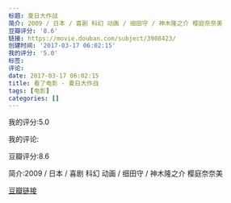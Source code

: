 ```yaml
---
标题: 夏日大作战
简介: 2009 / 日本 / 喜剧 科幻 动画 / 细田守 / 神木隆之介 樱庭奈奈美
豆瓣评分: '8.6'
链接: https://movie.douban.com/subject/3908423/
创建时间: '2017-03-17 06:02:15'
我的评分: '5.0'
标签:
评论:
date: 2017-03-17 06:02:15
title: 看了电影 - 夏日大作战
tags: [电影]
categories: []
---
```


我的评分:5.0

我的评论:

豆瓣评分:8.6

简介:2009 / 日本 / 喜剧 科幻 动画 / 细田守 / 神木隆之介 樱庭奈奈美

[豆瓣链接](https://movie.douban.com/subject/3908423/)

